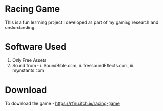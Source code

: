# Racing Game

This is a fun learning project I developed as part of my gaming research and understanding. 

# Software Used

1. Only Free Assets
2. Sound from -
	i. SoundBible.com, 
	ii. freesoundEffects.com, 
	iii. myinstants.com

# Download

To download the game - https://nfnu.itch.io/racing-game
